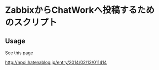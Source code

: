 ZabbixからChatWorkへ投稿するためのスクリプト
============================================

Usage
-------

See this page 

http://npoi.hatenablog.jp/entry/2014/02/13/011414
